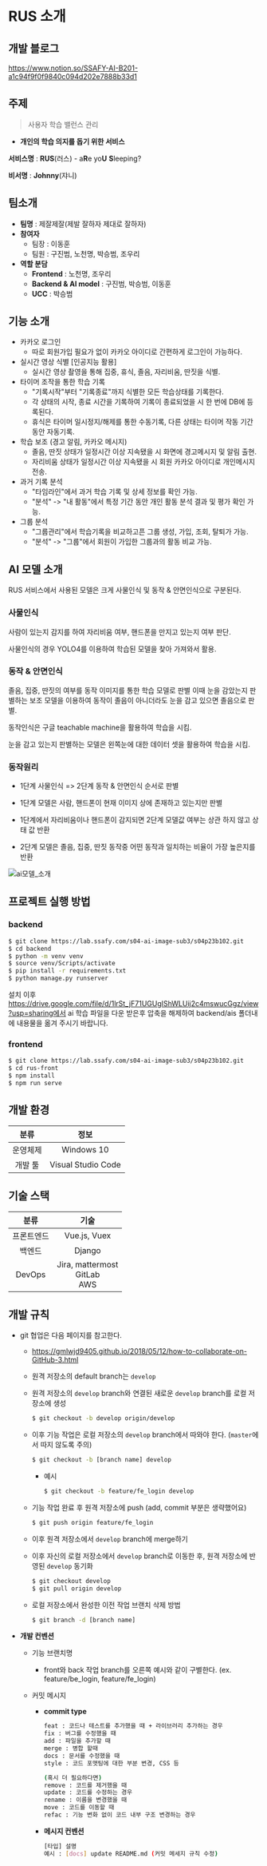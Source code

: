# RUS 소개

## 개발 블로그
https://www.notion.so/SSAFY-AI-B201-a1c94f9f0f9840c094d202e7888b33d1

## 주제

> 사용자 학습 밸런스 관리

- **개인의 학습 의지를 돕기 위한 서비스**

**서비스명** : **RUS**(러스) - a**R**e yo**U** **S**leeping?

**비서명** : **Johnny**(쟈니)



## 팀소개

- **팀명** : 제잘제잘(제발 잘하자 제대로 잘하자)
- **참여자**
  - 팀장 : 이동훈
  - 팀원 : 구진범, 노천명, 박승범, 조우리
- **역할 분담**
  - **Frontend** : 노천명, 조우리
  - **Backend & AI model** : 구진범, 박승범, 이동훈
  - **UCC** : 박승범



## 기능 소개

- 카카오 로그인
    - 따로 회원가입 필요가 없이 카카오 아이디로 간편하게 로그인이 가능하다.
- 실시간 영상 식별 [인공지능 활용]
    - 실시간 영상 촬영을 통해 집중, 휴식, 졸음, 자리비움, 딴짓을 식별.
- 타이머 조작을 통한 학습 기록
    - "기록시작"부터 "기록종료"까지 식별한 모든 학습상태를 기록한다.
    - 각 상태의 시작, 종료 시간을 기록하여 기록이 종료되었을 시 한 번에 DB에 등록된다.
    - 휴식은 타이머 일시정지/해제를 통한 수동기록, 다른 상태는 타이머 작동 기간동안 자동기록.
- 학습 보조 (경고 알림, 카카오 메시지)
    - 졸음, 딴짓 상태가 일정시간 이상 지속됐을 시 화면에 경고메시지 및 알림 출현.
    - 자리비움 상태가 일정시간 이상 지속됐을 시 회원 카카오 아이디로 개인메시지 전송.
- 과거 기록 분석
    - "타임라인"에서 과거 학습 기록 및 상세 정보를 확인 가능.
    - "분석" -> "내 활동"에서 특정 기간 동안 개인 활동 분석 결과 및 평가 확인 가능. 
- 그룹 분석
    - "그룹관리"에서 학습기록을 비교하고픈 그룹 생성, 가입, 조회, 탈퇴가 가능.
    - "분석" -> "그룹"에서 회원이 가입한 그룹과의 활동 비교 가능. 



## AI 모델 소개
RUS 서비스에서 사용된 모델은 크게 사물인식 및 동작 & 안면인식으로 구분된다.
### 사물인식
사람이 있는지 감지를 하여 자리비움 여부, 핸드폰을 만지고 있는지 여부 판단.

사물인식의 경우 YOLO4를 이용하여 학습된 모델을 찾아 가져와서 활용.
### 동작 & 안면인식
졸음, 집중, 딴짓의 여부를 동작 이미지를 통한 학습 모델로 판별 이때 눈을 감았는지 판별하는 보조 모델을 이용하여 동작이 졸음이 아니더라도 눈을 감고 있으면 졸음으로 판별.

동작인식은 구글 teachable machine을 활용하여 학습을 시킴.

눈을 감고 있는지 판별하는 모델은 왼쪽눈에 대한 데이터 셋을 활용하여 학습을 시킴.
### 동작원리
- 1단계 사물인식 => 2단계 동작 & 안면인식 순서로 판별

- 1단계 모델은 사람, 핸드폰이 현재 이미지 상에 존재하고 있는지만 판별

- 1단계에서 자리비움이나 핸드폰이 감지되면 2단계 모델값 여부는 상관 하지 않고 상태 값 반환

- 2단계 모델은 졸음, 집중, 딴짓 동작중 어떤 동작과 일치하는 비율이 가장 높은지를 반환

![ai모델_소개](/uploads/89eacc894a42d1618f1faaac591ef171/ai모델_소개.jpg)


## 프로젝트 실행 방법
### backend
```bash
$ git clone https://lab.ssafy.com/s04-ai-image-sub3/s04p23b102.git
$ cd backend
$ python -m venv venv
$ source venv/Scripts/activate
$ pip install -r requirements.txt
$ python manage.py runserver
```
설치 이후 https://drive.google.com/file/d/1lrSt_jF71UGUgIShWLUij2c4mswucGgz/view?usp=sharing에서 ai 학습 파일을 다운 받은후 압축을 해제하여 backend/ais 폴더내에 내용물을 옮겨 주시기 바랍니다. 

### frontend

```bash
$ git clone https://lab.ssafy.com/s04-ai-image-sub3/s04p23b102.git
$ cd rus-front
$ npm install
$ npm run serve
```


## 개발 환경

|   분류   |        정보        |
| :------: | :----------------: |
| 운영체제 |     Windows 10     |
| 개발 툴  | Visual Studio Code |



## 기술 스택

|    분류    |                   기술                   |
| :--------: | :--------------------------------------: |
| 프론트엔드 |               Vue.js, Vuex               |
|   백엔드   |                  Django                  |
|   DevOps   | Jira, mattermost <br /> GitLab <br />AWS |



## 개발 규칙

- git 협업은 다음 페이지를 참고한다.

  - https://gmlwjd9405.github.io/2018/05/12/how-to-collaborate-on-GitHub-3.html

  - 원격 저장소의 default branch는 `develop`

  - 원격 저장소의 `develop` branch와 연결된 새로운 `develop` branch를 로컬 저장소에 생성

    ```bash
    $ git checkout -b develop origin/develop
    ```

  - 이후 기능 작업은 로컬 저장소의 `develop` branch에서 따와야 한다. (`master`에서 따지 않도록 주의)

    ```bash
    $ git checkout -b [branch name] develop
    ```

    - 예시

      ```bash
      $ git checkout -b feature/fe_login develop
      ```

  - 기능 작업 완료 후 원격 저장소에 push (add, commit 부분은 생략했어요)

    ```bash
    $ git push origin feature/fe_login
    ```

  - 이후 원격 저장소에서 `develop` branch에 merge하기

  - 이후 자신의 로컬 저장소에서 `develop` branch로 이동한 후, 원격 저장소에 반영된 `develop` 동기화

    ```bash
    $ git checkout develop
    $ git pull origin develop
    ```

  - 로컬 저장소에서 완성한 이전 작업 브랜치 삭제 방법

    ```bash
    $ git branch -d [branch name]
    ```



- **개발 컨벤션**

  - 기능 브랜치명

    - front와 back 작업 branch를 오른쪽 예시와 같이 구별한다. (ex. feature/be_login, feature/fe_login)

  - 커밋 메시지

    - **commit type**

      ```bash
      feat : 코드나 테스트를 추가했을 때 + 라이브러리 추가하는 경우 
      fix : 버그를 수정했을 때
      add : 파일을 추가할 때
      merge : 병합 할때
      docs : 문서를 수정했을 때
      style : 코드 포맷팅에 대한 부분 변경, CSS 등
      
      (혹시 더 필요하다면)
      remove : 코드를 제거했을 때
      update : 코드를 수정하는 경우
      rename : 이름을 변경했을 때
      move : 코드를 이동할 때
      refac : 기능 변화 없이 코드 내부 구조 변경하는 경우
      ```

    - **메시지 컨벤션**

      ```bash
      [타입] 설명
      예시 : [docs] update README.md (커밋 메세지 규칙 수정)
      ```

      
